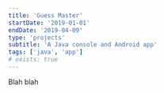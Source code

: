 ```yaml
---
title: 'Guess Master'
startDate: '2019-01-01'
endDate: '2019-04-09'
type: 'projects'
subtitle: 'A Java console and Android app'
tags: ['java', 'app']
# exists: true
---
```


Blah blah
